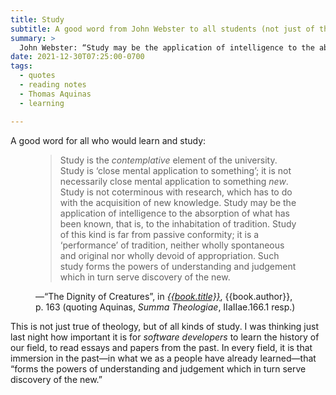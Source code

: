 ```yaml
---
title: Study
subtitle: A good word from John Webster to all students (not just of theology).
summary: >
  John Webster: “Study may be the application of intelligence to the absorption of what has been known, that is, to the inhabitation of tradition.… Such study forms the powers of understanding and judgement which in turn serve discovery of the new.”
date: 2021-12-30T07:25:00-0700
tags:
  - quotes
  - reading notes
  - Thomas Aquinas
  - learning

---
```


A good word for all who would learn and study:

<figure class='quotation'>

> Study is the *contemplative* element of the university. Study is ‘close mental application to something’; it is not necessarily close mental application to something *new*. Study is not coterminous with research, which has to do with the acquisition of new knowledge. Study may be the application of intelligence to the absorption of what has been known, that is, to the inhabitation of tradition. Study of this kind is far from passive conformity; it is a ‘performance’ of tradition, neither wholly spontaneous and original nor wholly devoid of appropriation. Such study forms the powers of understanding and judgement which in turn serve discovery of the new.

<figcaption>—“The Dignity of Creatures”, in <a href="{{book.link}}"><cite>{{book.title}}</cite></a>, {{book.author}}, p. 163 (quoting Aquinas, <cite>Summa Theologiae</cite>, IIaIIae.166.1 resp.)</figcaption>

</figure>

This is not just true of theology, but of all kinds of study. I was thinking just last night how important it is for *software developers* to learn the history of our field, to read essays and papers from the past. In every field, it is that immersion in the past—in what we as a people have already learned—that “forms the powers of understanding and judgement which in turn serve discovery of the new.”

